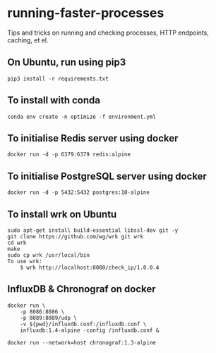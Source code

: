 # running-faster-processes
Tips and tricks on running and checking processes, HTTP endpoints, caching, et el.

## On Ubuntu, run using pip3
	pip3 install -r requirements.txt

## To install with conda
	conda env create -n optimize -f environment.yml

## To initialise Redis server using docker
	docker run -d -p 6379:6379 redis:alpine

## To initialise PostgreSQL server using docker
	docker run -d -p 5432:5432 postgres:10-alpine

## To install wrk on Ubuntu
	sudo apt-get install build-essential libssl-dev git -y
	git clone https://github.com/wg/wrk git wrk
	cd wrk
	make
	sudo cp wrk /usr/local/bin
	To use wrk:
		$ wrk http://localhost:8080/check_ip/1.0.0.4

## InfluxDB & Chronograf on docker
	docker run \
    	-p 8086:8086 \
    	-p 8089:8089/udp \
    	-v ${pwd}/influxdb.conf:/influxdb.conf \
    	influxdb:1.4-alpine -config /influxdb.conf &

	docker run --network=host chronograf:1.3-alpine
 
